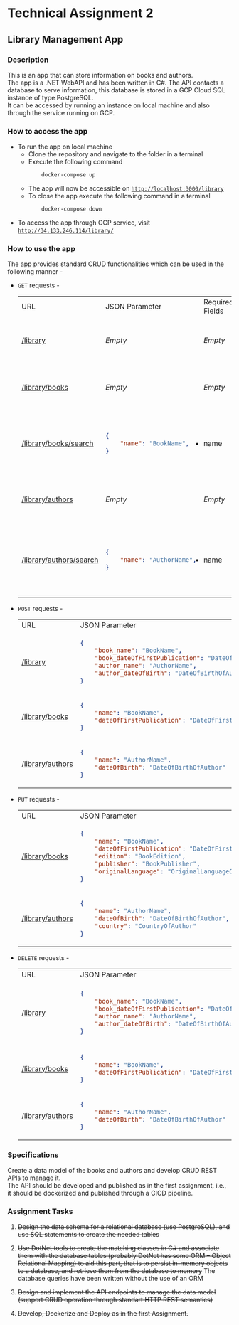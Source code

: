 # Technical Assignment 2

## Library Management App

### Description
This is an app that can store information on books and authors.  
The app is a .NET WebAPI and has been written in C#. The API contacts a database to serve information, this database is stored in a GCP Cloud SQL instance of type PostgreSQL.  
It can be accessed by running an instance on local machine and also through the service running on GCP.

### How to access the app
- To run the app on local machine
    - Clone the repository and navigate to the folder in a terminal
    - Execute the following command
        ```Powershell
            docker-compose up
        ```
    - The app will now be accessible on [`http://localhost:3000/library`](http://localhost:3000/library/)
    - To close the app execute the following command in a terminal
        ```Powershell
            docker-compose down
        ```
- To access the app through GCP service, visit [`http://34.133.246.114/library/`](http://34.133.246.114/library/)

### How to use the app
The app provides standard CRUD functionalities which can be used in the following manner -
- `GET` requests -  
    <table>
    <tr>
    <td>URL</td>
    <td>JSON Parameter</td>
    <td>Required Fields</td>
    <td>Function</td>
    </tr>
    <tr>
    <td><a href="http://34.133.246.114/library/">/library</a></td>
    <td><i>Empty</i></td>
    <td><i>Empty</i></td>
    <td>Returns a list of books and their authors</td>
    </tr>
    <tr>
    <td><a href="http://34.133.246.114/library/books">/library/books</a></td>
    <td><i>Empty</i></td>
    <td><i>Empty</i></td>
    <td>Returns a list of books and their details</td>
    </tr>
    <tr>
    <td><a href="http://34.133.246.114/library/books/search">/library/books/search</a></td>
    <td>

    ```json
    {
        "name": "BookName",
    }
    ```

    </td>
    <td><li>name</li></td>
    <td>Searches a book by name and returns its details</td>
    </tr>
    <tr>
    <td><a href="http://34.133.246.114/library/authors">/library/authors</a></td>
    <td><i>Empty</i></td>
    <td><i>Empty</i></td>
    <td>Returns a list of authors and their details</td>
    </tr>
    <tr>
    <td><a href="http://34.133.246.114/library/authors/search">/library/authors/search</a></td>
    <td>

    ```json
    {
        "name": "AuthorName",
    }
    ```

    </td>
    <td><li>name</li></td>
    <td>Searches an author by name and returns their details</td>
    </tr>
    </table>
- `POST` requests -
    <table>
    <tr>
    <td>URL</td>
    <td>JSON Parameter</td>
    <td>Required Fields</td>
    <td>Function</td>
    </tr>
    <tr>
    <td><a href="http://34.133.246.114/library/">/library</a></td>
    <td>

    ```json
    {
        "book_name": "BookName",
        "book_dateOfFirstPublication": "DateOfFirstPublicationOfBook",
        "author_name": "AuthorName",
        "author_dateOfBirth": "DateOfBirthOfAuthor"
    }
    ```

    </td>
    <td><li>book_name</li><li>book_dateOfFirstPublication</li><li>author_name</li><li>author_dateOfBirth</li></td>
    <td>Creates a new book and author mapping</td>
    </tr>
    <tr>
    <td><a href="http://34.133.246.114/library/books">/library/books</a></td>
    <td>

    ```json
    {
        "name": "BookName",
        "dateOfFirstPublication": "DateOfFirstPublicationOfBook"
    }
    ```

    </td>
    <td><li>book_name</li><li>book_dateOfFirstPublication</li></td>
    <td>Creates a new book entry</td>
    </tr>
    <tr>
    <td><a href="http://34.133.246.114/library/authors">/library/authors</a></td>
    <td>

    ```json
    {
        "name": "AuthorName",
        "dateOfBirth": "DateOfBirthOfAuthor"
    }
    ```

    </td>
    <td><li>author_name</li><li>author_dateOfBirth</li></td>
    <td>Creates a new author entry</td>
    </tr>
    </table>
- `PUT` requests -
    <table>
    <tr>
    <td>URL</td>
    <td>JSON Parameter</td>
    <td>Required Fields</td>
    <td>Function</td>
    </tr>
    <tr>
    <td><a href="http://34.133.246.114/library/books">/library/books</a></td>
    <td>

    ```json
    {
        "name": "BookName",
        "dateOfFirstPublication": "DateOfFirstPublicationOfBook",
        "edition": "BookEdition",
        "publisher": "BookPublisher",
        "originalLanguage": "OriginalLanguageOfBook"
    }
    ```

    </td>
    <td><li>name</li><li>dateOfFirstPublication</li></td>
    <td>Updates an existing book entry</td>
    </tr>
    <tr>
    <td><a href="http://34.133.246.114/library/authors">/library/authors</a></td>
    <td>

    ```json
    {
        "name": "AuthorName",
        "dateOfBirth": "DateOfBirthOfAuthor",
        "country": "CountryOfAuthor"
    }
    ```

    </td>
    <td><li>name</li><li>dateOfBirth</li></td>
    <td>Updates an existing author entry</td>
    </tr>
    </table>
- `DELETE` requests -
    <table>
    <tr>
    <td>URL</td>
    <td>JSON Parameter</td>
    <td>Required Fields</td>
    <td>Function</td>
    </tr>
    <tr>
    <td><a href="http://34.133.246.114/library/">/library</a></td>
    <td>

    ```json
    {
        "book_name": "BookName",
        "book_dateOfFirstPublication": "DateOfFirstPublicationOfBook",
        "author_name": "AuthorName",
        "author_dateOfBirth": "DateOfBirthOfAuthor"
    }
    ```

    </td>
    <td><li>book_name</li><li>book_dateOfFirstPublication</li><li>author_name</li><li>author_dateOfBirth</li></td>
    <td>Deletes an existing book and author mapping</td>
    </tr>
    <tr>
    <td><a href="http://34.133.246.114/library/books">/library/books</a></td>
    <td>

    ```json
    {
        "name": "BookName",
        "dateOfFirstPublication": "DateOfFirstPublicationOfBook"
    }
    ```

    </td>
    <td><li>name</li><li>dateOfFirstPublication</li></td>
    <td>Deletes an existing book entry</td>
    </tr>
    <tr>
    <td><a href="http://34.133.246.114/library/authors">/library/authors</a></td>
    <td>

    ```json
    {
        "name": "AuthorName",
        "dateOfBirth": "DateOfBirthOfAuthor"
    }
    ```

    </td>
    <td><li>name</li><li>dateOfBirth</li></td>
    <td>Deletes an existing author entry</td>
    </tr>
    </table>

### Specifications
Create a data model of the books and authors and develop CRUD REST APIs to manage it.  
The API should be developed and published as in the first assignment, i.e., it should be dockerized and published through a CICD pipeline.

### Assignment Tasks
1. ~~Design the data schema for a relational database (use PostgreSQL), and use SQL statements to create the needed tables~~

2. ~~Use DotNet tools to create the matching classes in C# and associate them with the database tables (probably DotNet has some ORM – Object Relational Mapping) to aid this part, that is to persist in-memory objects to a database, and retrieve them from the database to memory~~ The database queries have been written without the use of an ORM

3. ~~Design and implement the API endpoints to manage the data model (support CRUD operation through standart HTTP REST semantics)~~

4. ~~Develop, Dockerize and Deploy as in the first Assignment.~~